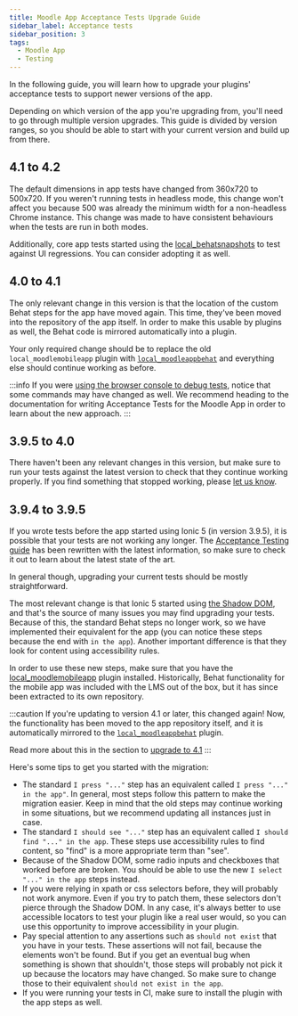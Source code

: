 ```yaml
---
title: Moodle App Acceptance Tests Upgrade Guide
sidebar_label: Acceptance tests
sidebar_position: 3
tags:
  - Moodle App
  - Testing
---
```


In the following guide, you will learn how to upgrade your plugins' acceptance tests to support newer versions of the app.

Depending on which version of the app you're upgrading from, you'll need to go through multiple version upgrades. This guide is divided by version ranges, so you should be able to start with your current version and build up from there.

## 4.1 to 4.2

The default dimensions in app tests have changed from 360x720 to 500x720. If you weren't running tests in headless mode, this change won't affect you because 500 was already the minimum width for a non-headless Chrome instance. This change was made to have consistent behaviours when the tests are run in both modes.

Additionally, core app tests started using the [local_behatsnapshots](https://github.com/NoelDeMartin/moodle-local_behatsnapshots/) to test against UI regressions. You can consider adopting it as well.

## 4.0 to 4.1

The only relevant change in this version is that the location of the custom Behat steps for the app have moved again. This time, they've been moved into the repository of the app itself. In order to make this usable by plugins as well, the Behat code is mirrored automatically into a plugin.

Your only required change should be to replace the old `local_moodlemobileapp` plugin with [`local_moodleappbehat`](https://github.com/moodlehq/moodle-local_moodleappbehat) and everything else should continue working as before.

:::info
If you were [using the browser console to debug tests](http://localhost:3000/devdocs/general/app/development/testing/acceptance-testing#debugging-tests), notice that some commands may have changed as well. We recommend heading to the documentation for writing Acceptance Tests for the Moodle App in order to learn about the new approach.
:::

## 3.9.5 to 4.0

There haven't been any relevant changes in this version, but make sure to run your tests against the latest version to check that they continue working properly. If you find something that stopped working, please [let us know](https://tracker.moodle.org/projects/MOBILE).

## 3.9.4 to 3.9.5

If you wrote tests before the app started using Ionic 5 (in version 3.9.5), it is possible that your tests are not working any longer. The [Acceptance Testing guide](../development/testing/acceptance-testing.md) has been rewritten with the latest information, so make sure to check it out to learn about the latest state of the art.

In general though, upgrading your current tests should be mostly straightforward.

The most relevant change is that Ionic 5 started using [the Shadow DOM](https://developer.mozilla.org/en-US/docs/Web/Web_Components/Using_shadow_DOM), and that's the source of many issues you may find upgrading your tests. Because of this, the standard Behat steps no longer work, so we have implemented their equivalent for the app (you can notice these steps because the end with `in the app`). Another important difference is that they look for content using accessibility rules.

In order to use these new steps, make sure that you have the [local_moodlemobileapp](https://github.com/moodlehq/moodle-local_moodlemobileapp/) plugin installed. Historically, Behat functionality for the mobile app was included with the LMS out of the box, but it has since been extracted to its own repository.

:::caution
If you're updating to version 4.1 or later, this changed again! Now, the functionality has been moved to the app repository itself, and it is automatically mirrored to the [`local_moodleappbehat`](https://github.com/moodlehq/moodle-local_moodleappbehat) plugin.

Read more about this in the section to [upgrade to 4.1](#40-to-41)
:::

Here's some tips to get you started with the migration:

- The standard `I press "..."` step has an equivalent called `I press "..." in the app"`. In general, most steps follow this pattern to make the migration easier. Keep in mind that the old steps may continue working in some situations, but we recommend updating all instances just in case.
- The standard `I should see "..."` step has an equivalent called `I should find "..." in the app`. These steps use accessibility rules to find content, so "find" is a more appropriate term than "see".
- Because of the Shadow DOM, some radio inputs and checkboxes that worked before are broken. You should be able to use the new `I select "..." in the app` steps instead.
- If you were relying in xpath or css selectors before, they will probably not work anymore. Even if you try to patch them, these selectors don't pierce through the Shadow DOM. In any case, it's always better to use accessible locators to test your plugin like a real user would, so you can use this opportunity to improve accessibility in your plugin.
- Pay special attention to any assertions such as `should not exist` that you have in your tests. These assertions will not fail, because the elements won't be found. But if you get an eventual bug when something is shown that shouldn't, those steps will probably not pick it up because the locators may have changed. So make sure to change those to their equivalent `should not exist in the app`.
- If you were running your tests in CI, make sure to install the plugin with the app steps as well.

